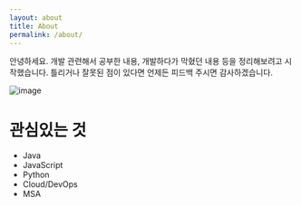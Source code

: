 ```yaml
---
layout: about
title: About
permalink: /about/
---
```

안녕하세요. 개발 관련해서 공부한 내용, 개발하다가 막혔던 내용 등을 정리해보려고 시작했습니다. 틀리거나 잘못된 점이 있다면 언제든 피드백 주시면 감사하겠습니다.

![image](https://user-images.githubusercontent.com/45007556/103434301-cfa23a00-4c42-11eb-9fb1-2c3e59d4c438.png)

# 관심있는 것
- Java
- JavaScript
- Python
- Cloud/DevOps
- MSA
